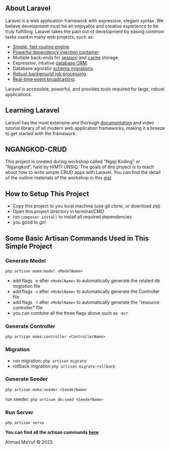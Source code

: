 ## About Laravel

Laravel is a web application framework with expressive, elegant syntax. We believe development must be an enjoyable and creative experience to be truly fulfilling. Laravel takes the pain out of development by easing common tasks used in many web projects, such as:

- [Simple, fast routing engine](https://laravel.com/docs/routing).
- [Powerful dependency injection container](https://laravel.com/docs/container).
- Multiple back-ends for [session](https://laravel.com/docs/session) and [cache](https://laravel.com/docs/cache) storage.
- Expressive, intuitive [database ORM](https://laravel.com/docs/eloquent).
- Database agnostic [schema migrations](https://laravel.com/docs/migrations).
- [Robust background job processing](https://laravel.com/docs/queues).
- [Real-time event broadcasting](https://laravel.com/docs/broadcasting).

Laravel is accessible, powerful, and provides tools required for large, robust applications.

## Learning Laravel

Laravel has the most extensive and thorough [documentation](https://laravel.com/docs) and video tutorial library of all modern web application frameworks, making it a breeze to get started with the framework.

## NGANGKOD-CRUD

This project is created during workshop called "Ngaji Koding" or "Ngangkod", held by HIMTI UNSIQ. The goals of this project is to teach about how to write simple CRUD apps with Laravel. You can find the detail of the outline materials of the workshop in this [gist](https://gist.github.com/ahmaruff/56be968d6415c2412626f94c37218de9)

## How to Setup This Project

- Copy this project to you local machine (use git clone, or download zip)
- Open this project directory in terminal/CMD
- run `composer install` to install all required dependencies
- you good to go!

## Some Basic Artisan Commands Used in This Simple Project

### Generate Model

`php artisan make:model <ModelName>`

- add flags `-m` after `<ModelName>` to automatically generate the related db migration file
- add flags `-c` after `<ModelName>` to automatically generate the Controller file
- add flags `-r` after `<ModelName>` to automatically generate the "resource controller" file
- you can combine all the three flags above such as `-mcr`

### Generate Controller

`php artisan make:controller <ControllerName>`


### Migration

- run migration: `php artisan migrate`
- rollback migration `php artisan migrate:rollback`

### Generate Seeder
`php artisan make:seeder <SeederName>`

run seeder: `php artisan db:seed <SeederName>`


### Run Server
`php artisan serve`


**You can find all the artisan commands [here](https://artisan.page/)**


Ahmad Ma'ruf &copy; 2023 
